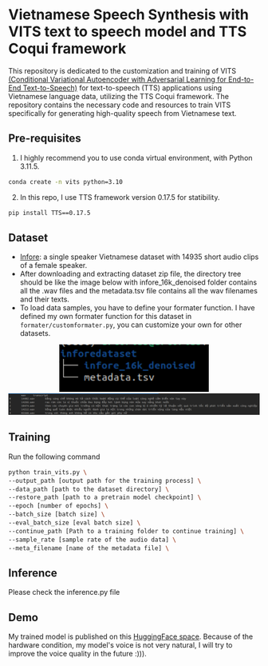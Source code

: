 # Vietnamese Speech Synthesis with VITS text to speech model and TTS Coqui framework

This repository is dedicated to the customization and training of VITS [(Conditional Variational Autoencoder with Adversarial Learning for End-to-End Text-to-Speech)](https://arxiv.org/abs/2106.06103) for text-to-speech (TTS) applications using Vietnamese language data, utilizing the TTS Coqui framework.
The repository contains the necessary code and resources to train VITS specifically for generating high-quality speech from Vietnamese text. 


## Pre-requisites
1. I highly recommend you to use conda virtual environment, with Python 3.11.5.
```bash
conda create -n vits python=3.10
```
2. In this repo, I use TTS framework version 0.17.5 for statibility.
```bash
pip install TTS==0.17.5
```

## Dataset 
- [Infore](https://huggingface.co/datasets/ntt123/infore/blob/main/infore_16k_denoised.zip): a single speaker Vietnamese dataset with 14935 short audio clips of a female speaker.
- After downloading and extracting dataset zip file, the directory tree should be like the image below with infore_16k_denoised folder contains all the .wav files and the metadata.tsv file contains all the wav filenames and their texts.
- To load data samples, you have to define your formater function. I have defined my own formater function for this dataset in `formater/customformater.py`, you can customize your own for other datasets.

<div align="center">
<img src="imgs/infore_tree.png" width=300>
<img src="imgs/metadata.png" >
</div>


## Training
Run the following command
```bash
python train_vits.py \
--output_path [output path for the training process] \
--data_path [path to the dataset directory] \
--restore_path [path to a pretrain model checkpoint] \ 
--epoch [number of epochs] \
--batch_size [batch size] \
--eval_batch_size [eval batch size] \ 
--continue_path [Path to a training folder to continue training] \
--sample_rate [sample rate of the audio data] \
--meta_filename [name of the metadata file] \ 
```

## Inference
Please check the inference.py file

## Demo
My trained model is published on this [HuggingFace space](https://huggingface.co/spaces/chnk58hoang/VietnameseVITS). Because of the hardware condition, my model's voice is not very natural, I will try to improve the voice quality in the future :))).

